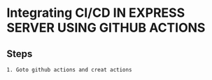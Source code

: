 # Integrating CI/CD IN EXPRESS SERVER USING GITHUB ACTIONS

## Steps
    1. Goto github actions and creat actions
